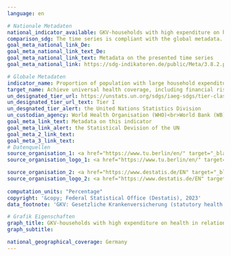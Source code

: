 ```yaml
---
language: en    

# Nationale Metadaten    
national_indicator_available: GKV-households with high expenditure on health in relation to total household expenditure    
comparison_sdg: The time series is compliant with the global metadata.    
goal_meta_national_link_De: 
goal_meta_national_link_text_De: 
goal_meta_national_link_text: Metadata on the presented time series
goal_meta_national_link: https://sdg-indikatoren.de/public/Meta/3.8.2.pdf    

# Globale Metadaten    
indicator_name: Proportion of population with large household expenditures on health as a share of total household expenditure or income    
target_name: Achieve universal health coverage, including financial risk protection, access to quality essential health-care services and access to safe, effective, quality and affordable essential medicines and vaccines for all    
un_designated_tier_url: https://unstats.un.org/sdgs/iaeg-sdgs/tier-classification/    
un_designated_tier_url_text: Tier I    
un_desgnated_tier_alert: the United Nations Statistics Division    
un_custodian_agency: World Health Organisation (WHO)<br>World Bank (WB)    
goal_meta_link_text: Metadata on this indicator    
goal_meta_link_alert: the Statistical Devision of the UN    
goal_meta_2_link_text:     
goal_meta_3_link_text:         
# Datenquellen
source_organisation_1: <a href="https://www.tu.berlin/en/" target="_blank" onclick="return confirm_alert('the TU Berlin','En');"> Technische Universität Berlin </a>
source_organisation_logo_1: <a href="https://www.tu.berlin/en/" target="_blank" onclick="return confirm_alert('the TU Berlin','En');"><img src="https://g205sdgs.github.io/sdg-indicators/public/OrgImgEn/tub.png" alt="Logo tub" style="height:60px; width:148px"/></a>

source_organisation_2: <a href="https://www.destatis.de/EN" target="_blank"> Federal Statistical Office (Destatis) </a>
source_organisation_logo_2: <a href="https://www.destatis.de/EN" target="_blank"><img src="https://g205sdgs.github.io/sdg-indicators/public/OrgImgEn/destatis.png" alt="Logo destatis" style="height:60px; width:148px"/></a>
    
computation_units: "Percentage"    
copyright: '&copy; Federal Statistical Office (Destatis), 2023'    
data_footnote: 'GKV: Gesetzliche Krankenversicherung (statutory health insurance).'    

# Grafik Eigenschaften    
graph_title: GKV-households with high expenditure on health in relation to total household expenditure
graph_subtitle:     

national_geographical_coverage: Germany    
---
```


<span></span>